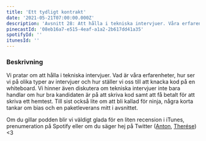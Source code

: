 ```yaml
---
title: 'Ett tydligt kontrakt'
date: '2021-05-21T07:00:00.000Z'
description: 'Avsnitt 28: Att hålla i tekniska intervjuer. Våra erfarenheter, olika typer av intervjuer, att inte bara utvärdera kodskrivande och mycket annat.'
pinecastId: '08eb16a7-e515-4eaf-a1a2-2b617dd41a35'
spotifyId: ''
itunesId: ''
---
```


### Beskrivning

Vi pratar om att hålla i tekniska intervjuer. Vad är våra erfarenheter, hur ser vi på olika typer av intervjuer och hur ställer vi oss till att knacka kod på en whiteboard. Vi hinner även diskutera om tekniska intervjuer inte bara handlar om hur bra kandidaten är på att skriva kod samt att få betalt för att skriva ett hemtest. Till sist också lite om att bli kallad för ninja, några korta tankar om bias och en paketleverans mitt i avsnittet.

Om du gillar podden blir vi väldigt glada för en liten recension i iTunes, prenumeration på Spotify eller om du säger hej på Twitter ([Anton](https://twitter.com/Awnton), [Therése](https://twitter.com/tkomstadius)) <3
